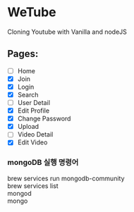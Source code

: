 # WeTube

Cloning Youtube with Vanilla and nodeJS

## Pages:

- [ ] Home
- [x] Join
- [x] Login
- [x] Search
- [ ] User Detail
- [x] Edit Profile
- [x] Change Password
- [x] Upload
- [ ] Video Detail
- [x] Edit Video

### mongoDB 실행 명령어
brew services run mongodb-community  
brew services list  
mongod  
mongo
